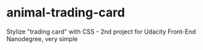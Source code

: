 # animal-trading-card
Stylize "trading card" with CSS - 2nd project for Udacity Front-End Nanodegree, very simple
